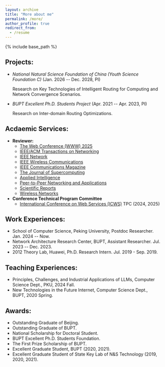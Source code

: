 ```yaml
---
layout: archive
title: "More about me"
permalink: /more/
author_profile: true
redirect_from:
  - /resume
---
```


{% include base_path %}

## Projects:
  - *National Natural Science Foundation of China (Youth Science Foundation C)* (Jan. 2026 -- Dec. 2028, PI)
  
    Research on Key Technologies of Intelligent Routing for Computing and Network Convergence Scenarios.
  - *BUPT Excellent Ph.D. Students Project* (Apr. 2021 -- Apr. 2023, PI)

    Research on Inter-domain Routing Optimizations.


## Acdaemic Services:
  - **Reviewer:**
      - [The Web Conference (WWW) 2025](https://www2025.thewebconf.org/)
      - [IEEE/ACM Transactions on Networking](https://www.computer.org/csdl/journal/nt) 
      - [IEEE Network](https://www.comsoc.org/publications/magazines/ieee-network)
      - [IEEE Wireless Communications](https://www.comsoc.org/publications/magazines/ieee-wireless-communications)
      - [IEEE Communications Magazine](https://www.comsoc.org/publications/magazines/ieee-communications-magazine)
      - [The Journal of Supercomputing](https://link.springer.com/journal/11227)
      - [Applied Intelligence](https://www.springer.com/journal/10489/)
      - [Peer-to-Peer Networking and Applications](https://www.springer.com/journal/12083)
      - [Scientific Reports](https://www.nature.com/srep/)
      - [Wireless Networks](https://www.springer.com/11276)
  - **Conference Technical Program Committee**
      - [International Conference on Web Services (ICWS)](http://www.icws.org/2024/) TPC (2024, 2025)

## Work Experiences:
  - School of Computer Science, Peking University, Postdoc Researcher. Jan. 2024 -- Now.
  - Network Architecture Research Center, BUPT, Assistant Researcher. Jul. 2023 -- Dec. 2023.
  - 2012 Theory Lab, Huawei, Ph.D. Research Intern. Jul. 2019 - Sep. 2019.

## Teaching Experiences:
  - Principles, Challenges, and Industrial Applications of LLMs, Computer Science Dept., PKU, 2024 Fall.
  - New Technologies in the Future Internet, Computer Science Dept., BUPT, 2020 Spring.
  
## Awards:
  - Outstanding Graduate of Beijing.
  - Outstanding Graduate of BUPT.
  - National Scholarship for Doctoral Student.
  - BUPT Excellent Ph.D. Students Foundation.
  - The First Prize Scholarship of BUPT.
  - Excellent Graduate Student, BUPT (2020, 2021).
  - Excellent Graduate Student of State Key Lab of N&S Technology (2019, 2020, 2021).
